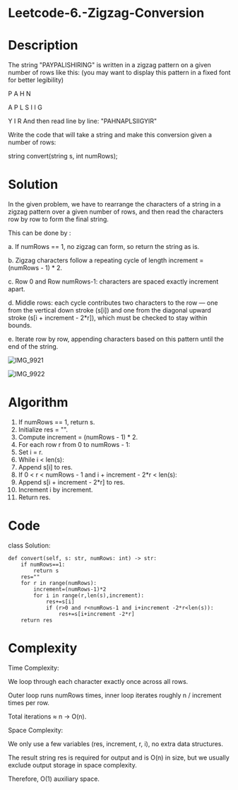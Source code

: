 # Leetcode-6.-Zigzag-Conversion
# Description
The string "PAYPALISHIRING" is written in a zigzag pattern on a given number of rows like this: (you may want to display this pattern in a fixed font for better legibility)

P     A    H    N

A  P  L  S I I  G

Y     I    R
And then read line by line: "PAHNAPLSIIGYIR"

Write the code that will take a string and make this conversion given a number of rows:

string convert(string s, int numRows);
# Solution
In the given problem, we have to rearrange the characters of a string in a zigzag pattern over a given number of rows, and then read the characters row by row to form the final string.

This can be done by :

a. If numRows == 1, no zigzag can form, so return the string as is.

b. Zigzag characters follow a repeating cycle of length increment = (numRows - 1) * 2.

c. Row 0 and Row numRows-1: characters are spaced exactly increment apart.

d. Middle rows: each cycle contributes two characters to the row — one from the vertical down stroke (s[i]) and one from the diagonal upward stroke (s[i + increment - 2*r]), which must be checked to stay within bounds.

e. Iterate row by row, appending characters based on this pattern until the end of the string.

![IMG_9921](https://github.com/user-attachments/assets/610fd025-b50f-4540-8212-20e9e14b105d)

![IMG_9922](https://github.com/user-attachments/assets/1e97cbe7-7ecf-4cc7-bdf4-ce35965d42ce)
# Algorithm
1. If numRows == 1, return s.
2. Initialize res = "".
3. Compute increment = (numRows - 1) * 2.
4. For each row r from 0 to numRows - 1:
5. Set i = r.
6. While i < len(s):
7. Append s[i] to res.
8. If 0 < r < numRows - 1 and i + increment - 2*r < len(s):
9. Append s[i + increment - 2*r] to res.
10. Increment i by increment.
11. Return res.
# Code
class Solution:

    def convert(self, s: str, numRows: int) -> str:
        if numRows==1:
            return s
        res=""
        for r in range(numRows):
            increment=(numRows-1)*2
            for i in range(r,len(s),increment):
                res+=s[i]
                if (r>0 and r<numRows-1 and i+increment -2*r<len(s)):
                    res+=s[i+increment -2*r]
        return res
# Complexity
Time Complexity: 

We loop through each character exactly once across all rows.

Outer loop runs numRows times, inner loop iterates roughly n / increment times per row.

Total iterations ≈ n → O(n).

Space Complexity: 

We only use a few variables (res, increment, r, i), no extra data structures.

The result string res is required for output and is O(n) in size, but we usually exclude output storage in space complexity.

Therefore, O(1) auxiliary space.
